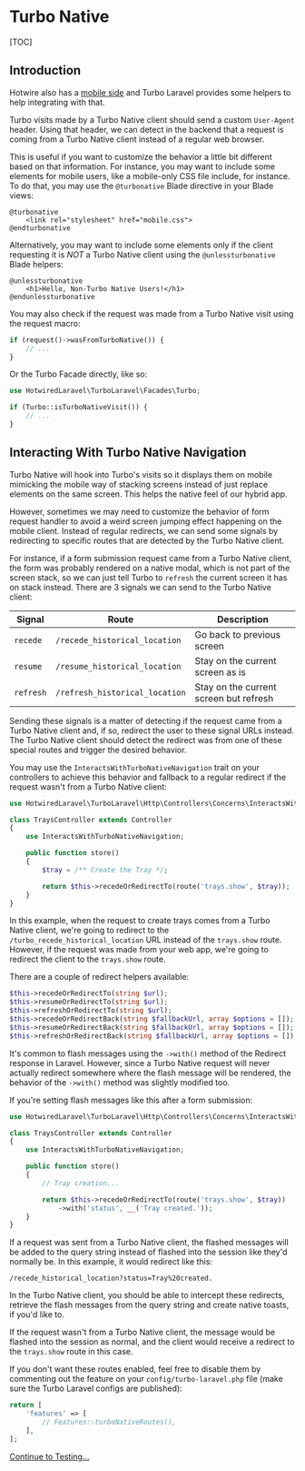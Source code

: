 # Turbo Native

[TOC]

## Introduction

Hotwire also has a [mobile side](https://turbo.hotwired.dev/handbook/native) and Turbo Laravel provides some helpers to help integrating with that.

Turbo visits made by a Turbo Native client should send a custom `User-Agent` header. Using that header, we can detect in the backend that a request is coming from a Turbo Native client instead of a regular web browser.

This is useful if you want to customize the behavior a little bit different based on that information. For instance,
you may want to include some elements for mobile users, like a mobile-only CSS file include, for instance. To do that, you may use the `@turbonative` Blade directive in your Blade views:

```blade
@turbonative
    <link rel="stylesheet" href="mobile.css">
@endturbonative
```

Alternatively, you may want to include some elements only if the client requesting it is _NOT_ a Turbo Native client using the `@unlessturbonative` Blade helpers:

```blade
@unlessturbonative
    <h1>Hello, Non-Turbo Native Users!</h1>
@endunlessturbonative
```

You may also check if the request was made from a Turbo Native visit using the request macro:

```php
if (request()->wasFromTurboNative()) {
    // ...
}
```

Or the Turbo Facade directly, like so:

```php
use HotwiredLaravel\TurboLaravel\Facades\Turbo;

if (Turbo::isTurboNativeVisit()) {
    // ...
}
```

## Interacting With Turbo Native Navigation

Turbo Native will hook into Turbo's visits so it displays them on mobile mimicking the mobile way of stacking screens instead of just replace elements on the same screen. This helps the native feel of our hybrid app.

However, sometimes we may need to customize the behavior of form request handler to avoid a weird screen jumping effect happening on the mobile client. Instead of regular redirects, we can send some signals by redirecting to specific routes that are detected by the Turbo Native client.

For instance, if a form submission request came from a Turbo Native client, the form was probably rendered on a native modal, which is not part of the screen stack, so we can just tell Turbo to `refresh` the current screen it has on stack instead. There are 3 signals we can send to the Turbo Native client:

| Signal | Route| Description|
|---|---|---|
| `recede` | `/recede_historical_location` | Go back to previous screen |
| `resume` | `/resume_historical_location` | Stay on the current screen as is |
| `refresh`| `/refresh_historical_location` | Stay on the current screen but refresh |

Sending these signals is a matter of detecting if the request came from a Turbo Native client and, if so, redirect the user to these signal URLs instead. The Turbo Native client should detect the redirect was from one of these special routes and trigger the desired behavior.

You may use the `InteractsWithTurboNativeNavigation` trait on your controllers to achieve this behavior and fallback to a regular redirect if the request wasn't from a Turbo Native client:

```php
use HotwiredLaravel\TurboLaravel\Http\Controllers\Concerns\InteractsWithTurboNativeNavigation;

class TraysController extends Controller
{
    use InteractsWithTurboNativeNavigation;

    public function store()
    {
        $tray = /** Create the Tray */;

        return $this->recedeOrRedirectTo(route('trays.show', $tray));
    }
}
```

In this example, when the request to create trays comes from a Turbo Native client, we're going to redirect to the `/turbo_recede_historical_location` URL instead of the `trays.show` route. However, if the request was made from your web app, we're going to redirect the client to the `trays.show` route.

There are a couple of redirect helpers available:

```php
$this->recedeOrRedirectTo(string $url);
$this->resumeOrRedirectTo(string $url);
$this->refreshOrRedirectTo(string $url);
$this->recedeOrRedirectBack(string $fallbackUrl, array $options = []);
$this->resumeOrRedirectBack(string $fallbackUrl, array $options = []);
$this->refreshOrRedirectBack(string $fallbackUrl, array $options = []);
```

It's common to flash messages using the `->with()` method of the Redirect response in Laravel. However, since a Turbo Native request will never actually redirect somewhere where the flash message will be rendered, the behavior of the `->with()` method was slightly modified too.

If you're setting flash messages like this after a form submission:

```php
use HotwiredLaravel\TurboLaravel\Http\Controllers\Concerns\InteractsWithTurboNativeNavigation;

class TraysController extends Controller
{
    use InteractsWithTurboNativeNavigation;

    public function store()
    {
        // Tray creation...

        return $this->recedeOrRedirectTo(route('trays.show', $tray))
            ->with('status', __('Tray created.'));
    }
}
```

If a request was sent from a Turbo Native client, the flashed messages will be added to the query string instead of flashed into the session like they'd normally be. In this example, it would redirect like this:

```
/recede_historical_location?status=Tray%20created.
```

In the Turbo Native client, you should be able to intercept these redirects, retrieve the flash messages from the query string and create native toasts, if you'd like to.

If the request wasn't from a Turbo Native client, the message would be flashed into the session as normal, and the client would receive a redirect to the `trays.show` route in this case.

If you don't want these routes enabled, feel free to disable them by commenting out the feature on your `config/turbo-laravel.php` file (make sure the Turbo Laravel configs are published):

```php
return [
    'features' => [
        // Features::turboNativeRoutes(),
    ],
];
```

[Continue to Testing...](/docs/{{version}}/testing)
